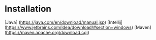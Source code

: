 Installation
============

[Java] (https://java.com/en/download/manual.jsp)
[Intellij] (https://www.jetbrains.com/idea/download/#section=windows)
[Maven] (https://maven.apache.org/download.cgi)
